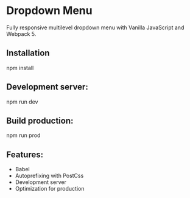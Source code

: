 # Dropdown Menu

Fully responsive multilevel dropdown menu with Vanilla JavaScript and Webpack 5.

## Installation
npm install

## Development server:
npm run dev

## Build production:
npm run prod

## Features:
- Babel
- Autoprefixing with PostCss
- Development server
- Optimization for production 